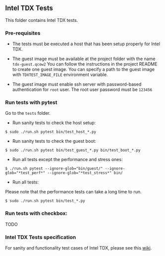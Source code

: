 ## Intel TDX Tests

This folder contains Intel TDX tests.

### Pre-requisites

- The tests must be executed a host that has been setup properly for Intel TDX.

- The guest image must be available at the project folder with the name `tdx-guest.qcow2`
  You can follow the instructions in the project README to create one guest image.
  You can specify a path to the guest image with `TDXTEST_IMAGE_FILE` environment variable.

- The guest image must enable ssh server with password-based authentication for `root` user.
  The root user password must be `123456`

### Run tests with pytest

Go to the `tests` folder.

- Run sanity tests to check the host setup:

```
$ sudo ./run.sh pytest bin/test_host_*.py
```

- Run sanity tests to check the guest boot:

```
$ sudo ./run.sh pytest bin/test_guest_*.py bin/test_boot_*.py
```

- Run all tests except the performance and stress ones:

```
$ ./run.sh pytest --ignore-glob="bin/guest/" --ignore-glob="*test_perf*" --ignore-glob="*test_stress*" bin/
```

- Run all tests:

Please note that the performance tests can take a long time to run.

```
$ sudo ./run.sh pytest bin/test_*.py
```

### Run tests with checkbox:

TODO

### Intel TDX Tests specification

For sanity and functionality test cases of Intel TDX, please see this [wiki](https://github.com/intel/tdx/wiki/Tests).

